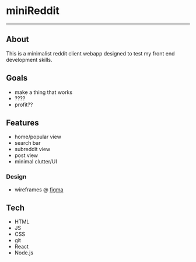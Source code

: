 # miniReddit
---
## About
This is a minimalist reddit client webapp designed to test my front end development skills.

## Goals
- make a thing that works
- ????
- profit??

## Features
- home/popular view
- search bar
- subreddit view
- post view
- minimal clutter/UI

### Design
- wireframes @ [figma](https://www.figma.com/file/qFiunPPZj47rshu1VUWfLA/miniReddit?type=design&node-id=0-1&mode=design&t=E3JdXrAAaPrtsMMe-0)

## Tech
- HTML
- JS
- CSS
- git
- React
- Node.js

